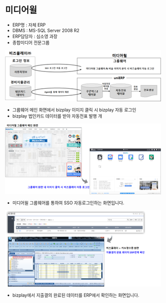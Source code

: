 # 미디어윌

 - ERP명 : 자체 ERP  
 - DBMS : MS-SQL Server 2008 R2  
 - ERP담당자 : 심소영 과장  
 - 종합미디어 전문그룹

![\[&#xADF8;&#xB9BC;1\] &#xAD6C;&#xC131;&#xB3C4;](../../../.gitbook/assets/image%20%28200%29.png)

 - 그룹웨어 메인 화면에서 bizplay 이미지 클릭 시 bizplay 자동 로그인  
 - bizplay 법인카드 데이터를 받아 자동전표 발행 개

![\[&#xADF8;&#xB9BC;2\] SSO &#xC790;&#xB3D9; &#xB85C;&#xADF8;&#xC778;](../../../.gitbook/assets/image%20%288%29.png)

 - 미디어윌 그룹웨어를 통하여 SSO 자동로그인하는 화면입니다.

![\[&#xADF8;&#xB9BC;3\] &#xC9C0;&#xCD9C;&#xACB0;&#xC758; &#xC644;&#xB8CC; &#xB370;&#xC774;&#xD130; ERP&#xC5F0;&#xACC4;](../../../.gitbook/assets/image%20%284%29.png)

 - bizplay에서 지출결의 완료된 데이터를 ERP에서 확인하는 화면입니다.

